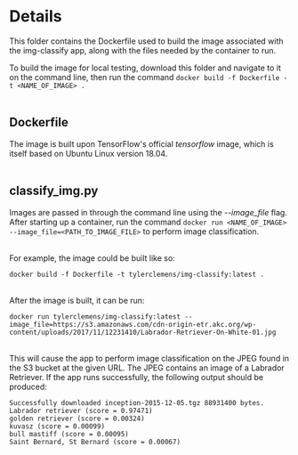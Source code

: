 # Details

This folder contains the Dockerfile used to build the image associated with the img-classify app, along with the files needed by the container to run.

To build the image for local testing, download this folder and navigate to it on the command line, then run the command ```docker build -f Dockerfile -t <NAME_OF_IMAGE> .```
<br><br>


## Dockerfile

The image is built upon TensorFlow's official _tensorflow_ image, which is itself based on Ubuntu Linux version 18.04.
<br><br>


## classify_img.py

Images are passed in through the command line using the _--image_file_ flag. After starting up a container, run the command ```docker run <NAME_OF_IMAGE> --image_file=<PATH_TO_IMAGE_FILE>``` to perform image classification.
<br><br>

For example, the image could be built like so:

```docker build -f Dockerfile -t tylerclemens/img-classify:latest .```
<br><br>

After the image is built, it can be run:

 ```docker run tylerclemens/img-classify:latest --image_file=https://s3.amazonaws.com/cdn-origin-etr.akc.org/wp-content/uploads/2017/11/12231410/Labrador-Retriever-On-White-01.jpg``` 
 <br><br>

 This will cause the app to perform image classification on the JPEG found in the S3 bucket at the given URL. The JPEG contains an image of a Labrador Retriever. If the app runs successfully, the following output should be produced:

 ```
Successfully downloaded inception-2015-12-05.tgz 88931400 bytes.
Labrador retriever (score = 0.97471)
golden retriever (score = 0.00324)
kuvasz (score = 0.00099)
bull mastiff (score = 0.00095)
Saint Bernard, St Bernard (score = 0.00067)
 ```
